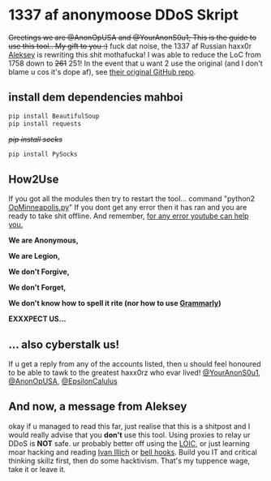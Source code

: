 
# 1337 af anonymoose DDoS Skript

~~Greetings we are @AnonOpUSA and @YourAnonS0u1; This is the guide to use this tool.. My gift to you :)~~ fuck dat noise, the 1337 af Russian haxx0r [Aleksey](https://twitter.com/EpsilonCalculus) is rewriting this shit mothafucka! I was able to reduce the LoC from 1758 down to ~~261~~ 251! In the event that u want 2 use the original (and I don't blame u cos it's dope af), see [their original GitHub repo](https://github.com/HLoTW/OpMinneapolis).

## install dem dependencies mahboi

```bash
pip install BeautifulSoup
pip install requests
```
~~_pip install socks_~~
```bash
pip install PySocks
```

## How2Use

If you got all the modules then try to restart the tool... command "python2 [OpMinneapolis.py](./OpMinneapolis.py)" If you dont get any error then it has ran and you are ready to take shit offline. And remember, [for any error youtube can help you.](https://twitter.com/AnonOpUSA/status/1269359526492454913)

__We are Anonymous,__

__We are Legion,__

__We don't Forgive,__

__We don't Forget,__

__We don't know how to spell it rite (nor how to use [Grammarly](https://www.grammarly.com/))__

__EXXXPECT US...__

## ... also cyberstalk us!

If u get a reply from any of the accounts listed, then u should feel honoured to be able to tawk to the greatest haxx0rz who evar lived! [@YourAnonS0u1](https://twitter.com/YourAnonS0u1), [@AnonOpUSA](https://twitter.com/AnonOpUSA), [@EpsilonCalulus](https://twitter.com/EpsilonCalculus)

## And now, a message from Aleksey

okay if u managed to read this far, just realise that this is a shitpost and I would really advise that you __don't__ use this tool. Using proxies to relay ur DDoS is __NOT__ safe. ur probably better off using the [LOIC](https://en.wikipedia.org/wiki/Low_Orbit_Ion_Cannon), or just learning moar hacking and reading [Ivan Illich](https://en.wikipedia.org/wiki/Ivan_Illich) or [bell hooks](https://en.wikipedia.org/wiki/Bell_hooks). Build you IT and critical thinking skillz first, then do some hacktivism. That's my tuppence wage, take it or leave it.

